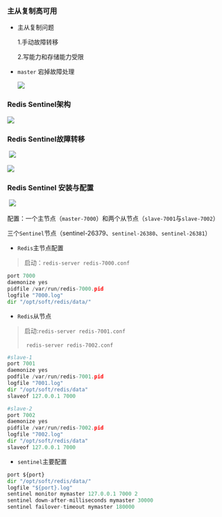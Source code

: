 ### 主从复制高可用

+ 主从复制问题

  1.手动故障转移

  2.写能力和存储能力受限

+ `master` 宕掉故障处理

  ![](https://nanganghuang.github.io/Redis/img/Snipaste_2019-07-18_22-38-34.png)
  
### Redis Sentinel架构

 ![](https://nanganghuang.github.io/Redis/img/Snipaste_2019-07-20_09-58-13.png)

### Redis Sentinel故障转移

​    ![](https://nanganghuang.github.io/Redis/img/Snipaste_2019-07-20_10-00-35.png)

   ![](https://nanganghuang.github.io/Redis/img/Snipaste_2019-07-20_10-02-00.png)

### Redis Sentinel 安装与配置

​		![](https://nanganghuang.github.io/Redis/img/Snipaste_2019-07-20_10-10-17.png)

配置：一个主节点（`master-7000`）和两个从节点（`slave-7001`与`slave-7002`）

三个`Sentinel`节点（sentinel-26379、`sentinel-26380`、`sentinel-26381`）

+ `Redis`主节点配置

> 启动：`redis-server redis-7000.conf`

```python
port 7000
daemonize yes
pidfile /var/run/redis-7000.pid
logfile "7000.log"
dir "/opt/soft/redis/data/"
```

+ `Redis`从节点

> 启动:`redis-server redis-7001.conf`
>
> ​        `redis-server redis-7002.conf`

```python
#slave-1
port 7001
daemonize yes
podfile /var/run/redis-7001.pid
logfile "7001.log"
dir "/opt/soft/redis/data"
slaveof 127.0.0.1 7000

#slave-2
port 7002
daemonize yes
pidfile /var/run/redis-7002.pid
logfile "7002.log"
dir "/opt/soft/redis/data"
slaveof 127.0.0.1 7000
```

+ `sentinel`主要配置

```python
port ${port}
dir "/opt/soft/redis/data/"
logfile "${port}.log"
sentinel monitor mymaster 127.0.0.1 7000 2
sentinel down-after-milliseconds mymaster 30000
sentinel failover-timeout mymaster 180000
```

